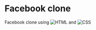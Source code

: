 # Facebook clone

Facebook clone using  ![HTML](https://img.shields.io/badge/HTML5-E34F26?style=for-the-badge&logo=html5&logoColor=white) and ![CSS](https://img.shields.io/badge/CSS3-1572B6?style=for-the-badge&logo=css3&logoColor=white)
